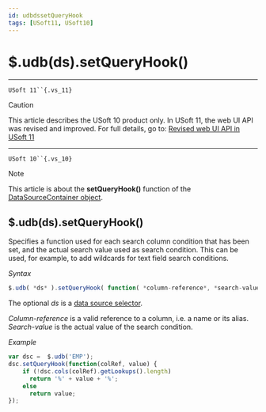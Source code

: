 ```yaml
---
id: udbdssetQueryHook
tags: [USoft11, USoft10]
---
```

# $.udb(ds).setQueryHook()



----

`USoft 11``{.vs_11}`

> [!CAUTION]
> This article describes the USoft 10 product only.
> In USoft 11, the web UI API was revised and improved. For full details, go to:
> [Revised web UI API in USoft 11](/docs/Web_and_app_UIs/UDB_udb/Revised_web_UI_API_in_USoft_11.md)

----

`USoft 10``{.vs_10}`

> [!NOTE]
> This article is about the **setQueryHook()** function of the [DataSourceContainer object](/docs/Web_and_app_UIs/UDB_DataSourceContainer).

## **$.udb(ds).setQueryHook()**

Specifies a function used for each search column condition that has been set, and the actual search value used as search condition. This can be used, for example, to add wildcards for text field search conditions.

*Syntax*

```js
$.udb( *ds* ).setQueryHook( function( *column-reference*, *search-value* ) )
```

The optional *ds* is a [data source selector](/docs/Web_and_app_UIs/UDB_DataSourceMetaContainer/UDB_DataSourceMetaContainer_object.md).

*Column-reference* is a valid reference to a column, i.e. a name or its alias. *Search-value*­ is the actual value of the search condition.

*Example*

```js
var dsc =  $.udb('EMP');
dsc.setQueryHook(function(colRef, value) {
    if (!dsc.cols(colRef).getLookups().length)
      return '%' + value + '%';
    else
      return value;
});
```

 